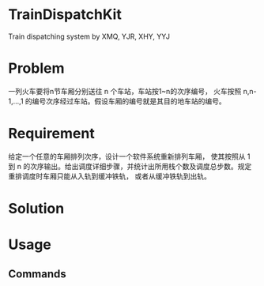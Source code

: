# TrainDispatchKit

Train dispatching system by XMQ, YJR, XHY, YYJ

# Problem

一列火车要将n节车厢分别送往 n 个车站，车站按1~n的次序编号， 火车按照 n,n-1,...,1 的编号次序经过车站。假设车厢的编号就是其目的地车站的编号。

# Requirement

给定一个任意的车厢排列次序，设计一个软件系统重新排列车厢， 使其按照从 1 到 n 的次序输出。给出调度详细步骤，并统计出所用栈个数及调度总步数。规定重排调度时车厢只能从入轨到缓冲铁轨， 或者从缓冲铁轨到出轨。

# Solution

# Usage

## Commands

